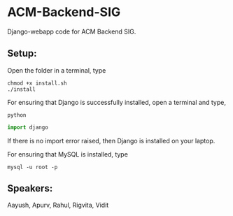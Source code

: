 # ACM-Backend-SIG
Django-webapp code for ACM Backend SIG.

## Setup:
Open the folder in a terminal, type
```shell
chmod +x install.sh
./install
```
For ensuring that Django is successfully installed, open a terminal and type,
```shell
python
```
```python
import django
```
If there is no import error raised, then Django is installed on your laptop.

For ensuring that MySQL is installed, type
```shell
mysql -u root -p
```

## Speakers:
Aayush, Apurv, Rahul, Rigvita, Vidit

